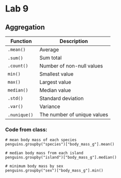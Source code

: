 # Lab 9

## Aggregation

| Function | Description |
|--|--|
| `.mean()` | Average |
| `.sum()`  | Sum total | 
| `.count()` | Number of non-null values |
| `min()` | Smallest value |
| `max()` | Largest value |
| `median()` | Median value |
| `.std()` | Standard deviation | 
| `.var()` | Variance | 
| `.nunique()`  | The number of unique values |

### Code from class:

```
# mean body mass of each species
penguins.groupby("species")["body_mass_g"].mean()

# median body mass from each island
penguins.groupby("island")["body_mass_g"].median()

# minimum body mass by sex
penguins.groupby("sex")["body_mass_g"].min()
```




